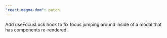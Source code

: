 ```yaml
---
"react-magma-dom": patch
---
```


Add useFocusLock hook to fix focus jumping around inside of a modal that has components re-rendered.
